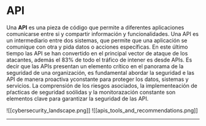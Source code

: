 # API 
 Una **API** es una pieza de código que permite a diferentes aplicaciones comunicarse entre si y compartir información y funcionalidades. Una API es un intermediario entre dos sistemas, que permite que una aplicación se comunique con otra y pida datos o acciones específicas.
En este último tiempo las API se han convertido en el principal vector de ataque de los atacantes, además el 83% de todo el tráfico de intener es desde APIs. Es decir que las APIs presentan un  elemento crítico en el panorama de la seguridad de una organización, es fundamental abordar la seguridad e las API de manera proactiva  yconstante para proteger los datos, sistemas y servicios. La comprensión de los riesgos asociados, la implementeación de pŕacticas de seguridad soólidas y la monitorazación constante son elementos clave para garantizar la seguridad de las API.

![[cybersecurity_landscape.png]]
![[apis_tools_and_recommendations.png]]

-----

